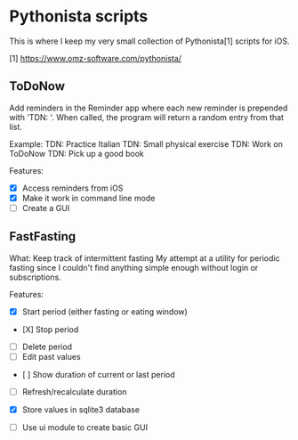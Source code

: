 # Pythonista scripts

This is where I keep my very small collection of Pythonista[1] scripts for iOS.

[1] https://www.omz-software.com/pythonista/

## ToDoNow
Add reminders in the Reminder app where each new reminder is prepended with 'TDN: '. 
When called, the program will return a random entry from that list.

Example:
TDN: Practice Italian
TDN: Small physical exercise
TDN: Work on ToDoNow
TDN: Pick up a good book

Features:
- [X] Access reminders from iOS
- [X] Make it work in command line mode
- [ ] Create a GUI

## FastFasting
What: Keep track of intermittent fasting
My attempt at a utility for periodic fasting since I couldn't find anything
simple enough without login or subscriptions.

Features:
- [X] Start period  (either fasting or eating window)
- [X] Stop period
- [ ] Delete period
- [ ] Edit past values
- [ ] Show duration of current or last period
- [ ] Refresh/recalculate duration
- [X] Store values in sqlite3 database
- [ ] Use ui module to create basic GUI

